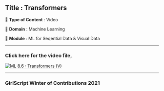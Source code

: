 ## Title : Transformers

🔴 **Type of Content** : Video

🔴 **Domain** : Machine Learning

🔴 **Module** : ML for Seqential Data & Visual Data

---

### Click here for the video file,

[![ML 8.6 : Transformers (V)](https://user-images.githubusercontent.com/80235375/140751090-697866ca-3d86-4aa9-bab4-ceca57319d6e.png)](https://drive.google.com/file/d/1oNqha4A0cvcPRY2ie0NluzKpnZwqRlLp/view?usp=sharing "Transformers")

---

### GirlScript Winter of Contributions 2021
